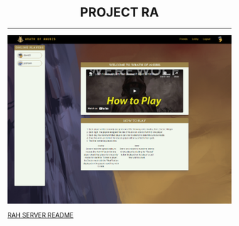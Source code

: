<h1 align="center">PROJECT RA</h1>

* * *
![](rah.png)




[RAH SERVER README](https://github.com/Team-Rah/server/blob/main/README.md)
